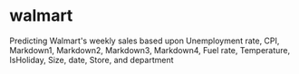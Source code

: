 # walmart
Predicting Walmart's weekly sales based upon Unemployment rate, CPI, Markdown1, Markdown2, Markdown3, Markdown4, Fuel rate, Temperature, IsHoliday, Size, date, Store, and department
